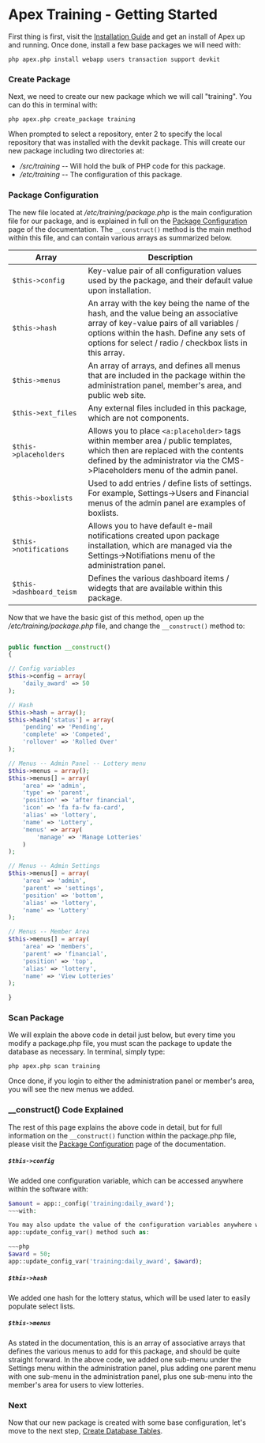 
# Apex Training - Getting Started

First thing is first, visit the [Installation Guide](../install.md) and get an install of Apex up and running.
Once done, install a few base packages we will need with:

`php apex.php install webapp users transaction support devkit`


### Create Package

Next, we need to create our new package which we will call "training".  You can do this in terminal with:

`php apex.php create_package training`

When prompted to select a repository, enter 2 to specify the local repository that was installed with the
devkit package.  This will create our new package including two directories at:

- */src/training* -- Will hold the bulk of PHP code for this package.
- */etc/training* -- The configuration of this package.


### Package Configuration

The new file located at */etc/training/package.php* is the main configuration file for our package, and is explained in full on the 
[Package Configuration](../packages_config.md) page of the documentation.  The `__construct()` method is the main 
method within this file, and can contain various arrays as summarized below.

Array | Description 
------------- |------------- 
`$this->config` | Key-value pair of all configuration values used by the package, and their default value upon installation.
`$this->hash` | An array with the key being the name of the hash, and the value being an associative array of key-value pairs of all variables / options within the hash.  Define any sets of options for select / radio / checkbox lists in this array. 
`$this->menus` | An array of arrays, and defines all menus that are included in the package within the administration panel, member's area, and public web site. 
`$this->ext_files` | Any external files included in this package, which are not components. 
`$this->placeholders` | Allows you to place `<a:placeholder>` tags within member area / public templates, which then are replaced with the contents defined by the administrator via the CMS->Placeholders menu of the admin panel.  
`$this->boxlists` | Used to add entries / define lists of settings.  For example, Settings->Users and Financial menus of the admin panel are examples of boxlists. 
`$this->notifications` | Allows you to have default e-mail notifications created upon package installation, which are managed via the Settings->Notifiations menu of the administration panel.
`$this->dashboard_teism` | Defines the various dashboard items / widegts that are available within this package.

Now that we have the basic gist of this method, open up the */etc/training/package.php* file, and change
the `__construct()` method to:

~~~php

public function __construct()
{

// Config variables
$this->config = array(
    'daily_award' => 50
);

// Hash
$this->hash = array();
$this->hash['status'] = array(
    'pending' => 'Pending', 
    'complete' => 'Competed', 
    'rollover' => 'Rolled Over'
);

// Menus -- Admin Panel -- Lottery menu
$this->menus = array();
$this->menus[] = array(
    'area' => 'admin', 
    'type' => 'parent', 
    'position' => 'after financial', 
    'icon' => 'fa fa-fw fa-card', 
    'alias' => 'lottery', 
    'name' => 'Lottery', 
    'menus' => array(
        'manage' => 'Manage Lotteries'
    )
);

// Menus -- Admin Settings
$this->menus[] = array(
    'area' => 'admin', 
    'parent' => 'settings', 
    'position' => 'bottom', 
    'alias' => 'lottery', 
    'name' => 'Lottery'
);

// Menus -- Member Area
$this->menus[] = array(
    'area' => 'members', 
    'parent' => 'financial', 
    'position' => 'top', 
    'alias' => 'lottery', 
    'name' => 'View Lotteries'
);

}

~~~


### Scan Package

We will explain the above code in detail just below, but every time you modify a package.php file, you must scan the
package to update the database as necessary.  In terminal, simply type:

`php apex.php scan training`

Once done, if you login to either the administration panel or member's area, you will see the new menus we
added.


### __construct() Code Explained

The rest of this page explains the above code in detail, but for full information on the `__construct()`
function within the package.php file, please visit the [Package Configuration](../packages_config.md) page 
of the documentation.


##### `$this->config`

We added one configuration variable, which can be accessed anywhere within the software with:

~~~php
$amount = app::_config('training:daily_award');
~~~with:

You may also update the value of the configuration variables anywhere within the software by using the
app::update_config_var() method such as:

~~~php
$award = 50;
app::update_config_var('training:daily_award', $award);
~~~


##### `$this->hash`

We added one hash for the lottery status, which will be used later to easily populate select lists.


##### `$this->menus`

As stated in the documentation, this is an array of associative arrays that defines the various menus to add
for this package, and should be quite straight forward.  In the above code, we added one sub-menu under
the Settings menu within the administration panel, plus adding one parent menu with one sub-menu in the
administration panel, plus one sub-menu into the member's area for users to view lotteries.

### Next

Now that our new package is created with some base configuration, let's move to the next step, [Create
Database Tables](create_database.md).


